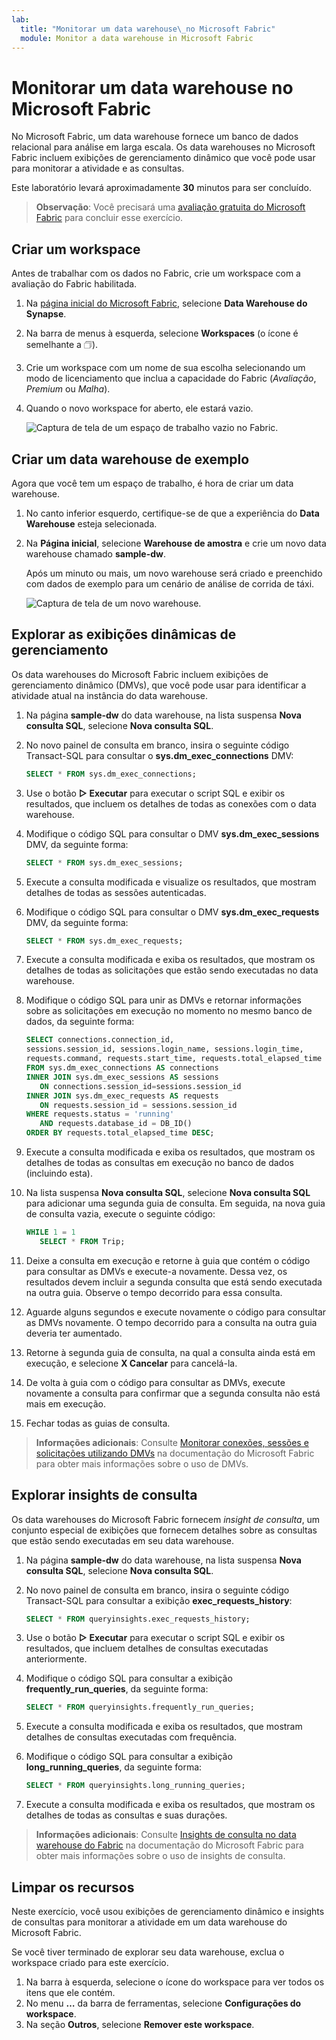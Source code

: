 ```yaml
---
lab:
  title: "Monitorar um data warehouse\_no Microsoft Fabric"
  module: Monitor a data warehouse in Microsoft Fabric
---
```


# Monitorar um data warehouse no Microsoft Fabric

No Microsoft Fabric, um data warehouse fornece um banco de dados relacional para análise em larga escala. Os data warehouses no Microsoft Fabric incluem exibições de gerenciamento dinâmico que você pode usar para monitorar a atividade e as consultas.

Este laboratório levará aproximadamente **30** minutos para ser concluído.

> **Observação**: Você precisará uma [avaliação gratuita do Microsoft Fabric](https://learn.microsoft.com/fabric/get-started/fabric-trial) para concluir esse exercício.

## Criar um workspace

Antes de trabalhar com os dados no Fabric, crie um workspace com a avaliação do Fabric habilitada.

1. Na [página inicial do Microsoft Fabric](https://app.fabric.microsoft.com), selecione **Data Warehouse do Synapse**.
1. Na barra de menus à esquerda, selecione **Workspaces** (o ícone é semelhante a &#128455;).
1. Crie um workspace com um nome de sua escolha selecionando um modo de licenciamento que inclua a capacidade do Fabric (*Avaliação*, *Premium* ou *Malha*).
1. Quando o novo workspace for aberto, ele estará vazio.

    ![Captura de tela de um espaço de trabalho vazio no Fabric.](./Images/new-workspace.png)

## Criar um data warehouse de exemplo

Agora que você tem um espaço de trabalho, é hora de criar um data warehouse.

1. No canto inferior esquerdo, certifique-se de que a experiência do **Data Warehouse** esteja selecionada.
1. Na **Página inicial**, selecione **Warehouse de amostra** e crie um novo data warehouse chamado **sample-dw**.

    Após um minuto ou mais, um novo warehouse será criado e preenchido com dados de exemplo para um cenário de análise de corrida de táxi.

    ![Captura de tela de um novo warehouse.](./Images/sample-data-warehouse.png)

## Explorar as exibições dinâmicas de gerenciamento

Os data warehouses do Microsoft Fabric incluem exibições de gerenciamento dinâmico (DMVs), que você pode usar para identificar a atividade atual na instância do data warehouse.

1. Na página **sample-dw** do data warehouse, na lista suspensa **Nova consulta SQL**, selecione **Nova consulta SQL**.
1. No novo painel de consulta em branco, insira o seguinte código Transact-SQL para consultar o **sys.dm_exec_connections** DMV:

    ```sql
   SELECT * FROM sys.dm_exec_connections;
    ```

1. Use o botão **&#9655; Executar** para executar o script SQL e exibir os resultados, que incluem os detalhes de todas as conexões com o data warehouse.
1. Modifique o código SQL para consultar o DMV **sys.dm_exec_sessions** DMV, da seguinte forma:

    ```sql
   SELECT * FROM sys.dm_exec_sessions;
    ```

1. Execute a consulta modificada e visualize os resultados, que mostram detalhes de todas as sessões autenticadas.
1. Modifique o código SQL para consultar o DMV **sys.dm_exec_requests** DMV, da seguinte forma:

    ```sql
   SELECT * FROM sys.dm_exec_requests;
    ```

1. Execute a consulta modificada e exiba os resultados, que mostram os detalhes de todas as solicitações que estão sendo executadas no data warehouse.
1. Modifique o código SQL para unir as DMVs e retornar informações sobre as solicitações em execução no momento no mesmo banco de dados, da seguinte forma:

    ```sql
   SELECT connections.connection_id,
    sessions.session_id, sessions.login_name, sessions.login_time,
    requests.command, requests.start_time, requests.total_elapsed_time
   FROM sys.dm_exec_connections AS connections
   INNER JOIN sys.dm_exec_sessions AS sessions
       ON connections.session_id=sessions.session_id
   INNER JOIN sys.dm_exec_requests AS requests
       ON requests.session_id = sessions.session_id
   WHERE requests.status = 'running'
       AND requests.database_id = DB_ID()
   ORDER BY requests.total_elapsed_time DESC;
    ```

1. Execute a consulta modificada e exiba os resultados, que mostram os detalhes de todas as consultas em execução no banco de dados (incluindo esta).
1. Na lista suspensa **Nova consulta SQL**, selecione **Nova consulta SQL** para adicionar uma segunda guia de consulta. Em seguida, na nova guia de consulta vazia, execute o seguinte código:

    ```sql
   WHILE 1 = 1
       SELECT * FROM Trip;
    ```

1. Deixe a consulta em execução e retorne à guia que contém o código para consultar as DMVs e execute-a novamente. Dessa vez, os resultados devem incluir a segunda consulta que está sendo executada na outra guia. Observe o tempo decorrido para essa consulta.
1. Aguarde alguns segundos e execute novamente o código para consultar as DMVs novamente. O tempo decorrido para a consulta na outra guia deveria ter aumentado.
1. Retorne à segunda guia de consulta, na qual a consulta ainda está em execução, e selecione **X Cancelar** para cancelá-la.
1. De volta à guia com o código para consultar as DMVs, execute novamente a consulta para confirmar que a segunda consulta não está mais em execução.
1. Fechar todas as guias de consulta.

> **Informações adicionais**: Consulte [Monitorar conexões, sessões e solicitações utilizando DMVs](https://learn.microsoft.com/fabric/data-warehouse/monitor-using-dmv) na documentação do Microsoft Fabric para obter mais informações sobre o uso de DMVs.

## Explorar insights de consulta

Os data warehouses do Microsoft Fabric fornecem *insight de consulta*, um conjunto especial de exibições que fornecem detalhes sobre as consultas que estão sendo executadas em seu data warehouse.

1. Na página **sample-dw** do data warehouse, na lista suspensa **Nova consulta SQL**, selecione **Nova consulta SQL**.
1. No novo painel de consulta em branco, insira o seguinte código Transact-SQL para consultar a exibição **exec_requests_history**:

    ```sql
   SELECT * FROM queryinsights.exec_requests_history;
    ```

1. Use o botão **&#9655; Executar** para executar o script SQL e exibir os resultados, que incluem detalhes de consultas executadas anteriormente.
1. Modifique o código SQL para consultar a exibição **frequently_run_queries**, da seguinte forma:

    ```sql
   SELECT * FROM queryinsights.frequently_run_queries;
    ```

1. Execute a consulta modificada e exiba os resultados, que mostram detalhes de consultas executadas com frequência.
1. Modifique o código SQL para consultar a exibição **long_running_queries**, da seguinte forma:

    ```sql
   SELECT * FROM queryinsights.long_running_queries;
    ```

1. Execute a consulta modificada e exiba os resultados, que mostram os detalhes de todas as consultas e suas durações.

> **Informações adicionais**: Consulte [Insights de consulta no data warehouse do Fabric](https://learn.microsoft.com/fabric/data-warehouse/query-insights) na documentação do Microsoft Fabric para obter mais informações sobre o uso de insights de consulta.


## Limpar os recursos

Neste exercício, você usou exibições de gerenciamento dinâmico e insights de consultas para monitorar a atividade em um data warehouse do Microsoft Fabric.

Se você tiver terminado de explorar seu data warehouse, exclua o workspace criado para este exercício.

1. Na barra à esquerda, selecione o ícone do workspace para ver todos os itens que ele contém.
2. No menu **…** da barra de ferramentas, selecione **Configurações do workspace**.
3. Na seção **Outros**, selecione **Remover este workspace**.
